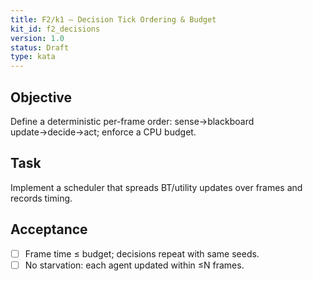 ```yaml
---
title: F2/k1 — Decision Tick Ordering & Budget
kit_id: f2_decisions
version: 1.0
status: Draft
type: kata
---
```

## Objective
Define a deterministic per-frame order: sense→blackboard update→decide→act; enforce a CPU budget.
## Task
Implement a scheduler that spreads BT/utility updates over frames and records timing.
## Acceptance
- [ ] Frame time ≤ budget; decisions repeat with same seeds.
- [ ] No starvation: each agent updated within ≤N frames.